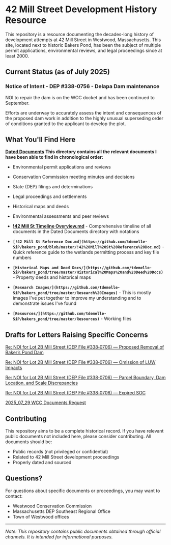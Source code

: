 # 42 Mill Street Development History Resource

This repository is a resource documenting the decades-long history of development attempts at 42 Mill Street in Westwood, Massachusetts. This site, located next to historic Bakers Pond, has been the subject of multiple permit applications, environmental reviews, and legal proceedings since at least 2000.

## Current Status (as of July 2025)

### Notice of Intent - DEP #338-0756 - Delapa Dam maintenance
NOI to repair the dam is on the WCC docket and has been continued to September.

Efforts are underway to accurately assess the intent and consequences of the proposed dam work in addition to the highly unusual superseding order of conditions granted to the applicant to develop the plot.

## What You'll Find Here

**[Dated Documents](https://github.com/tdemelle-SiP/bakers_pond/tree/master/Dated%20Documents)**
**This directory contains all the relevant documents I have been able to find in chronological order:**
- Environmental permit applications and reviews
- Conservation Commission meeting minutes and decisions
- State (DEP) filings and determinations
- Legal proceedings and settlements
- Historical maps and deeds
- Environmental assessments and peer reviews

- **[!42 Mill St Timeline Overview.md](https://github.com/tdemelle-SiP/bakers_pond/blob/master/!42_Mill_St_Timeline_Overview.md)** - Comprehensive timeline of all documents in the Dated Documents directory with notations

- **`[!42 Mill St Reference Doc.md](https://github.com/tdemelle-SiP/bakers_pond/blob/master/!42%20Mill%20St%20Reference%20Doc.md)`** - Quick reference guide to the wetlands permitting process and key file numbers

- **`[Historical Maps and Deed Docs/](https://github.com/tdemelle-SiP/bakers_pond/tree/master/Historical%20Maps%20and%20Deed%20Docs)`** - Property deeds and historical maps 

- **`[Research Images/](https://github.com/tdemelle-SiP/bakers_pond/tree/master/Research%20Images)`** - This is mostly images I've put together to improve my understanding and to demonstrate issues I've found

- **`[Resources/](https://github.com/tdemelle-SiP/bakers_pond/tree/master/Resources)`** - Working files

## Drafts for Letters Raising Specific Concerns

[Re: NOI for Lot 2B Mill Street (DEP File #338‑0706) — Proposed Removal of Baker’s Pond Dam](https://docs.google.com/document/d/1yXcicqDFnLK_PvsOouZ0pOnQel_1RVmYdwbZWZFohgs/edit?usp=sharing)

[Re: NOI for Lot 2B Mill Street (DEP File #338‑0706) — Omission of LUW Impacts](https://docs.google.com/document/d/10vu3tgKfR44fXp4CjzOjX-6Q1a1kYumH9iTmVbqL_pI/edit?usp=sharing)

[Re: NOI for Lot 2B Mill Street (DEP File #338‑0706) — Parcel Boundary, Dam Location, and Scale Discrepancies](https://docs.google.com/document/d/1XqBJjFqbXGKIyikNQZMzPyUSU6W0EAPF37DNyGwe-i8/edit?usp=sharing)

[Re: NOI for Lot 2B Mill Street (DEP File #338‑0706) — Expired SOC](https://docs.google.com/document/d/1rFPh2nAFR3PbEKMZM0cLZzL174oV-v5gESPvF3wq0Yc/edit?usp=sharing)

[2025_07_29 WCC Documents Request](https://docs.google.com/document/d/1aTuwKN8ClZdpTS8MXKj5Fsh2QCiWgmMlIX4puK6gw2g/edit?usp=sharing)


## Contributing

This repository aims to be a complete historical record. If you have relevant public documents not included here, please consider contributing. All documents should be:
- Public records (not privileged or confidential)
- Related to 42 Mill Street development proceedings
- Properly dated and sourced

## Questions?

For questions about specific documents or proceedings, you may want to contact:
- Westwood Conservation Commission
- Massachusetts DEP Southeast Regional Office
- Town of Westwood offices

---

*Note: This repository contains public documents obtained through official channels. It is intended for informational purposes.*

